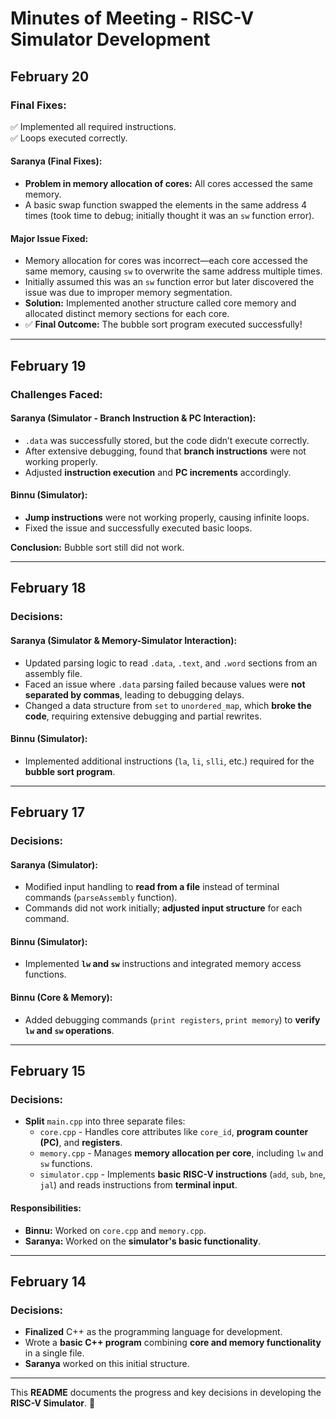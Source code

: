 # Minutes of Meeting - RISC-V Simulator Development  

## **February 20**  
### **Final Fixes:**  
✅ Implemented all required instructions.  
✅ Loops executed correctly.  

#### **Saranya (Final Fixes):**  
- **Problem in memory allocation of cores:** All cores accessed the same memory.  
- A basic swap function swapped the elements in the same address 4 times (took time to debug; initially thought it was an `sw` function error).  

#### **Major Issue Fixed:**  
- Memory allocation for cores was incorrect—each core accessed the same memory, causing `sw` to overwrite the same address multiple times.  
- Initially assumed this was an `sw` function error but later discovered the issue was due to improper memory segmentation.  
- **Solution:** Implemented another structure called core memory and allocated distinct memory sections for each core.  
- ✅ **Final Outcome:** The bubble sort program executed successfully!  

---

## **February 19**  
### **Challenges Faced:**  

#### **Saranya (Simulator - Branch Instruction & PC Interaction):**  
- `.data` was successfully stored, but the code didn’t execute correctly.  
- After extensive debugging, found that **branch instructions** were not working properly.  
- Adjusted **instruction execution** and **PC increments** accordingly.  

#### **Binnu (Simulator):**  
- **Jump instructions** were not working properly, causing infinite loops.  
- Fixed the issue and successfully executed basic loops.  

**Conclusion:** Bubble sort still did not work.  

---

## **February 18**  
### **Decisions:**  

#### **Saranya (Simulator & Memory-Simulator Interaction):**  
- Updated parsing logic to read `.data`, `.text`, and `.word` sections from an assembly file.  
- Faced an issue where `.data` parsing failed because values were **not separated by commas**, leading to debugging delays.  
- Changed a data structure from `set` to `unordered_map`, which **broke the code**, requiring extensive debugging and partial rewrites.  

#### **Binnu (Simulator):**  
- Implemented additional instructions (`la`, `li`, `slli`, etc.) required for the **bubble sort program**.  

---

## **February 17**  
### **Decisions:**  

#### **Saranya (Simulator):**  
- Modified input handling to **read from a file** instead of terminal commands (`parseAssembly` function).  
- Commands did not work initially; **adjusted input structure** for each command.  

#### **Binnu (Simulator):**  
- Implemented **`lw` and `sw`** instructions and integrated memory access functions.  

#### **Binnu (Core & Memory):**  
- Added debugging commands (`print registers`, `print memory`) to **verify `lw` and `sw` operations**.  

---

## **February 15**  
### **Decisions:**  

- **Split** `main.cpp` into three separate files:  
  - `core.cpp` - Handles core attributes like `core_id`, **program counter (PC)**, and **registers**.  
  - `memory.cpp` - Manages **memory allocation per core**, including `lw` and `sw` functions.  
  - `simulator.cpp` - Implements **basic RISC-V instructions** (`add`, `sub`, `bne`, `jal`) and reads instructions from **terminal input**.  

#### **Responsibilities:**  
- **Binnu:** Worked on `core.cpp` and `memory.cpp`.  
- **Saranya:** Worked on the **simulator's basic functionality**.  

---

## **February 14**  
### **Decisions:**  
- **Finalized** C++ as the programming language for development.  
- Wrote a **basic C++ program** combining **core and memory functionality** in a single file.  
- **Saranya** worked on this initial structure.  

---

This **README** documents the progress and key decisions in developing the **RISC-V Simulator**. 🚀  
